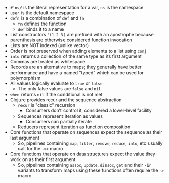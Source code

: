 - `#'ns/` is the literal representation for a var, `ns` is the namespace
- `user` is the default namespace
- `defn` is a combination of `def` and `fn`
    - `fn` defines the function
    - `def` binds it to a name
- List constructors `'(1 2 3)` are prefixed with an apostrophe because parenthesis are otherwise considered function invocation
- Lists are NOT indexed (unlike vector)
- Order is not preserved when adding elements to a list using `conj`
- `into` returns a collection of the same type as its first argument
- Commas are treated as whitespace
- Records are an alternative to maps; they generally have better performance and have a named "typed" which can be used for polymorphism
- All values logically evaluate to `true` or `false`
    - The only false values are `false` and `nil`
- `when` returns `nil` if the conditional is not met
- Clojure provides recur and the sequence abstraction
    - `recur` is "classic" recursion
        - Consumers don’t control it, considered a lower-level facility
    - Sequences represent iteration as values
        - Consumers can partially iterate
    - Reducers represent iteration as function composition
- Core functions that operate on sequences expect the sequence as their last argument
    - So, pipelines containing `map`, `filter`, `remove`, `reduce`, `into`, etc usually call for the `->>` macro
- Core functions that operate on data structures expect the value they work on as their first argument
    - So, pipelines containing `assoc`, `update`, `dissoc`, `get` and their `-in` variants to transform maps using these functions often require the `->` macro
